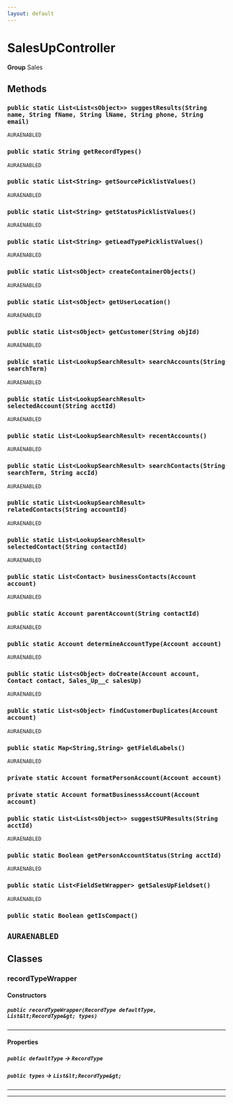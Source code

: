 ```yaml
---
layout: default
---
```

# SalesUpController



**Group** Sales

## Methods
### `public static List<List<sObject>> suggestResults(String name, String fName, String lName, String phone, String email)`

`AURAENABLED`
### `public static String getRecordTypes()`

`AURAENABLED`
### `public static List<String> getSourcePicklistValues()`

`AURAENABLED`
### `public static List<String> getStatusPicklistValues()`

`AURAENABLED`
### `public static List<String> getLeadTypePicklistValues()`

`AURAENABLED`
### `public static List<sObject> createContainerObjects()`

`AURAENABLED`
### `public static List<sObject> getUserLocation()`

`AURAENABLED`
### `public static List<sObject> getCustomer(String objId)`

`AURAENABLED`
### `public static List<LookupSearchResult> searchAccounts(String searchTerm)`

`AURAENABLED`
### `public static List<LookupSearchResult> selectedAccount(String acctId)`

`AURAENABLED`
### `public static List<LookupSearchResult> recentAccounts()`

`AURAENABLED`
### `public static List<LookupSearchResult> searchContacts(String searchTerm, String accId)`

`AURAENABLED`
### `public static List<LookupSearchResult> relatedContacts(String accountId)`

`AURAENABLED`
### `public static List<LookupSearchResult> selectedContact(String contactId)`

`AURAENABLED`
### `public static List<Contact> businessContacts(Account account)`

`AURAENABLED`
### `public static Account parentAccount(String contactId)`

`AURAENABLED`
### `public static Account determineAccountType(Account account)`

`AURAENABLED`
### `public static List<sObject> doCreate(Account account, Contact contact, Sales_Up__c salesUp)`

`AURAENABLED`
### `public static List<sObject> findCustomerDuplicates(Account account)`

`AURAENABLED`
### `public static Map<String,String> getFieldLabels()`

`AURAENABLED`
### `private static Account formatPersonAccount(Account account)`
### `private static Account formatBusinesssAccount(Account account)`
### `public static List<List<sObject>> suggestSUPResults(String acctId)`

`AURAENABLED`
### `public static Boolean getPersonAccountStatus(String acctId)`

`AURAENABLED`
### `public static List<FieldSetWrapper> getSalesUpFieldset()`

`AURAENABLED`
### `public static Boolean getIsCompact()`

`AURAENABLED`
---
## Classes
### recordTypeWrapper
#### Constructors
##### `public recordTypeWrapper(RecordType defaultType, List&lt;RecordType&gt; types)`
---
#### Properties

##### `public defaultType` → `RecordType`


##### `public types` → `List&lt;RecordType&gt;`


---

---

